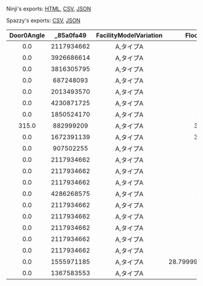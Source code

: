 Ninji's exports: [HTML](https://wuffs.org/acnh/bcsv_140/html/StructureFacilityModel.html), [CSV](https://wuffs.org/acnh/bcsv_140/csv/StructureFacilityModel.csv), [JSON](https://wuffs.org/acnh/bcsv_140/json/StructureFacilityModel.json)

Spazzy's exports: [CSV](https://github.com/McSpazzy/acnh-csv/blob/master/StructureFacilityModel.csv), [JSON](https://github.com/McSpazzy/acnh-json/blob/master/StructureFacilityModel.json)

| Door0Angle | _85a0fa49 | FacilityModelVariation | FloorHeight | Door0 | DoorMaterial | _9c2d6dc6 | RoofMaterial | StructureInfoUniqueID | UniqueID | Construction | GrowLevel | HasDoorEigyoLight | HasEigyoLight | HasNightLight | IsUseXlink | ModelName | UseChimneySmoke | UseMyDesign |
|:--:|:--:|:--:|:--:|:--:|:--:|:--:|:--:|:--:|:--:|:--:|:--:|:--:|:--:|:--:|:--:|:--:|:--:|:--:|
| 0.0 | 2117934662 | A,タイプA | 0.0 | 0 | 1 | 7 | 6 | 19 | 0 | 0 | 0 | 0 | 0 | 0 | 0 | 'StrcMarketA00Reserve' | 0 | 0 | 
| 0.0 | 3926686614 | A,タイプA | 8.0 | 20 | 2 | 3 | 3 | 19 | 1 | 0 | 1 | 1 | 1 | 1 | 0 | 'StrcMarketA01' | 0 | 0 | 
| 0.0 | 3816305795 | A,タイプA | 7.5 | 21 | 2 | 18 | 3 | 19 | 2 | 0 | 2 | 1 | 1 | 0 | 0 | 'StrcMarketA02' | 0 | 0 | 
| 0.0 | 687248093 | A,タイプA | 20.0 | 24 | 2 | 3 | 6 | 20 | 5 | 0 | 1 | 0 | 1 | 0 | 0 | 'StrcOfficeA01' | 0 | 1 | 
| 0.0 | 2013493570 | A,タイプA | 17.0 | 26 | 5 | 6 | 5 | 21 | 6 | 0 | 1 | 1 | 1 | 0 | 0 | 'StrcMuseumA00' | 0 | 0 | 
| 0.0 | 4230871725 | A,タイプA | 20.0 | 27 | 1 | 23 | 6 | 21 | 7 | 0 | 2 | 0 | 1 | 0 | 0 | 'StrcMuseumA01' | 0 | 0 | 
| 0.0 | 1850524170 | A,タイプA | 30.0 | 28 | 1 | 23 | 6 | 21 | 8 | 0 | 3 | 0 | 1 | 0 | 0 | 'StrcMuseumA02' | 0 | 0 | 
| 315.0 | 882999209 | A,タイプA | 362.0 | 25 | 1 | 3 | 6 | 22 | 10 | 0 | 0 | 0 | 1 | 0 | 0 | 'StrcAirPortA00' | 0 | 0 | 
| 0.0 | 1672391139 | A,タイプA | 365.0 | 32 | 5 | 25 | 3 | 28 | 11 | 0 | 0 | 1 | 1 | 0 | 1 | 'StrcTsunekichiA00' | 0 | 0 | 
| 0.0 | 907502255 | A,タイプA | 17.0 | 33 | 5 | 6 | 5 | 23 | 12 | 0 | 0 | 1 | 1 | 0 | 0 | 'StrcTanukichiA00' | 0 | 0 | 
| 0.0 | 2117934662 | A,タイプA | 0.0 | 0 | 1 | 7 | 5 | 21 | 13 | 1 | 0 | 0 | 0 | 0 | 0 | 'StrcMuseumA00Build' | 0 | 0 | 
| 0.0 | 2117934662 | A,タイプA | 0.0 | 0 | 1 | 7 | 2 | 21 | 16 | 0 | 0 | 0 | 0 | 0 | 0 | 'StrcMuseumA00Reserve' | 0 | 0 | 
| 0.0 | 2117934662 | A,タイプA | 0.0 | 0 | 1 | 7 | 6 | 24 | 18 | 0 | 0 | 0 | 0 | 0 | 0 | 'StrcTailorA00Reserve' | 0 | 0 | 
| 0.0 | 4286268575 | A,タイプA | 20.0 | 34 | 2 | 6 | 6 | 24 | 19 | 0 | 1 | 1 | 1 | 1 | 0 | 'StrcTailorA00' | 1 | 0 | 
| 0.0 | 2117934662 | A,タイプA | 0.0 | 0 | 1 | 7 | 5 | 24 | 22 | 1 | 0 | 0 | 0 | 0 | 0 | 'StrcTailorA00Build' | 0 | 0 | 
| 0.0 | 2117934662 | A,タイプA | 0.0 | 0 | 1 | 7 | 5 | 20 | 23 | 1 | 0 | 0 | 0 | 0 | 0 | 'StrcOfficeA00Build' | 0 | 0 | 
| 0.0 | 2117934662 | A,タイプA | 0.0 | 0 | 1 | 7 | 5 | 19 | 24 | 1 | 0 | 0 | 0 | 0 | 0 | 'StrcMarketA00Build' | 0 | 0 | 
| 0.0 | 2117934662 | A,タイプA | 0.0 | 0 | 1 | 7 | 6 | 25 | 29 | 0 | 0 | 0 | 0 | 0 | 0 | 'StrcCampsiteReserveA00' | 0 | 0 | 
| 0.0 | 2117934662 | A,タイプA | 0.0 | 0 | 1 | 7 | 6 | 25 | 30 | 0 | 1 | 0 | 0 | 0 | 0 | 'StrcCampsiteA00' | 0 | 0 | 
| 0.0 | 1555971185 | A,タイプA | 28.799999237060547 | 35 | 5 | 6 | 5 | 25 | 31 | 0 | 2 | 1 | 1 | 0 | 0 | 'StrcCampsiteTentA00' | 0 | 0 | 
| 0.0 | 1367583553 | A,タイプA | 20.0 | 36 | 2 | 6 | 2 | 29 | 32 | 0 | 0 | 0 | 1 | 0 | 0 | 'StrcStudioA00' | 0 | 0 | 
